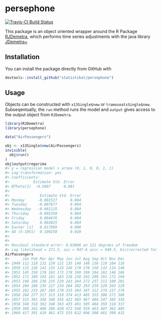 
<!-- README.md is generated from README.Rmd. Please edit that file -->

# persephone

[![Travis-CI Build
Status](https://travis-ci.org/statistikat/persephone.svg?branch=master)](https://travis-ci.org/statistikat/persephone)

This package is an object oriented wrapper around the R Package
[RJDemetra](https://github.com/nbbrd/rjdemetra), which performs time
series adjustments with the java library
[JDemetra+](https://github.com/jdemetra)

## Installation

You can install the package directly from GitHub with

``` r
devtools::install_github("statistikat/persephone")
```

## Usage

Objects can be constructed with `x13Single$new` or
`tramoseatsSingle$new`. Subseqentually, the `run` method runs the model
and `output` gives access to the output object from `RJDemetra`.

``` r
library(RJDemetra)
library(persephone)

data("AirPassengers")

obj <- x13Single$new(AirPassengers)
invisible(
  obj$run()
)
obj$output$regarima
#> y = regression model + arima (0, 1, 0, 0, 1, 1)
#> Log-transformation: yes
#> Coefficients:
#>           Estimate Std. Error
#> BTheta(1)  -0.5007      0.081
#> 
#>              Estimate Std. Error
#> Monday      -0.001527      0.004
#> Tuesday     -0.007677      0.004
#> Wednesday   -0.001125      0.004
#> Thursday    -0.005350      0.004
#> Friday       0.004676      0.004
#> Saturday     0.003025      0.004
#> Easter [1]   0.017999      0.008
#> AO (5-1951)  0.109258      0.020
#> 
#> 
#> Residual standard error: 0.03006 on 131 degrees of freedom
#> Log likelihood = 271.5, aic = 947.6 aicc = 949.5, bic(corrected for length) = -6.674
AirPassengers
#>      Jan Feb Mar Apr May Jun Jul Aug Sep Oct Nov Dec
#> 1949 112 118 132 129 121 135 148 148 136 119 104 118
#> 1950 115 126 141 135 125 149 170 170 158 133 114 140
#> 1951 145 150 178 163 172 178 199 199 184 162 146 166
#> 1952 171 180 193 181 183 218 230 242 209 191 172 194
#> 1953 196 196 236 235 229 243 264 272 237 211 180 201
#> 1954 204 188 235 227 234 264 302 293 259 229 203 229
#> 1955 242 233 267 269 270 315 364 347 312 274 237 278
#> 1956 284 277 317 313 318 374 413 405 355 306 271 306
#> 1957 315 301 356 348 355 422 465 467 404 347 305 336
#> 1958 340 318 362 348 363 435 491 505 404 359 310 337
#> 1959 360 342 406 396 420 472 548 559 463 407 362 405
#> 1960 417 391 419 461 472 535 622 606 508 461 390 432
```
